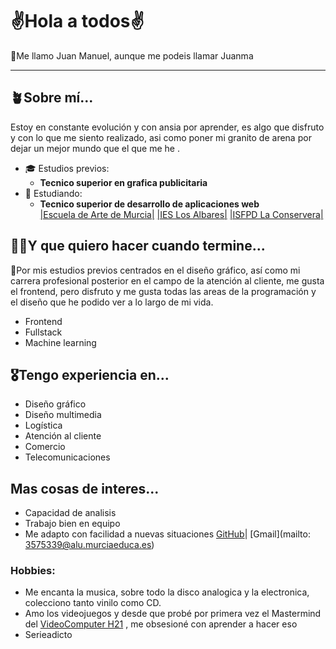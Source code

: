 # ✌️Hola a todos✌️

🙋Me llamo Juan Manuel, aunque me podeis llamar Juanma
***
## 🪴Sobre mí...

Estoy en constante evolución y con ansia por aprender, es algo que disfruto y con lo que me siento realizado, asi como poner mi granito de arena por dejar un mejor mundo que el que me he .

- ‍🎓 Estudios previos:
	- **Tecnico superior en grafica publicitaria**
- 🐣 Estudiando:
	- **Tecnico superior de desarrollo de aplicaciones web**\
[|Escuela de Arte de Murcia|](https://escueladeartemurcia.es/) [|IES Los Albares|](https://www.ieslosalbares.es/) [|ISFPD La Conservera|](https://sites.google.com/view/fplaconservera)
	
## 🧑‍🎓Y que quiero hacer cuando termine...

🤔Por mis estudios previos centrados en el diseño gráfico, así como mi carrera profesional posterior en el campo de la atención al cliente, me gusta el frontend, pero disfruto y me gusta todas las areas de la programación y el diseño que he podido ver a lo largo de mi vida.
	
- Frontend
- Fullstack
- Machine learning

## 🎖️Tengo experiencia en...

- Diseño gráfico
- Diseño multimedia
- Logística 
- Atención al cliente
- Comercio
- Telecomunicaciones

## Mas cosas de interes...
- Capacidad de analisis
- Trabajo bien en equipo
- Me adapto con facilidad a nuevas situaciones
[GitHub](https://github.com/JuanmaNG)| [Gmail](mailto: 3575339@alu.murciaeduca.es)

### Hobbies:
- Me encanta la musica, sobre todo la disco analogica y la electronica, colecciono tanto vinilo como CD.
- Amo los videojuegos y desde que probé por primera vez el Mastermind del [VideoComputer H21](https://www.museodelvideojuego.com/consolas/trq-h-21-video-computer) , me obsesioné con aprender a hacer eso  
- Serieadicto
